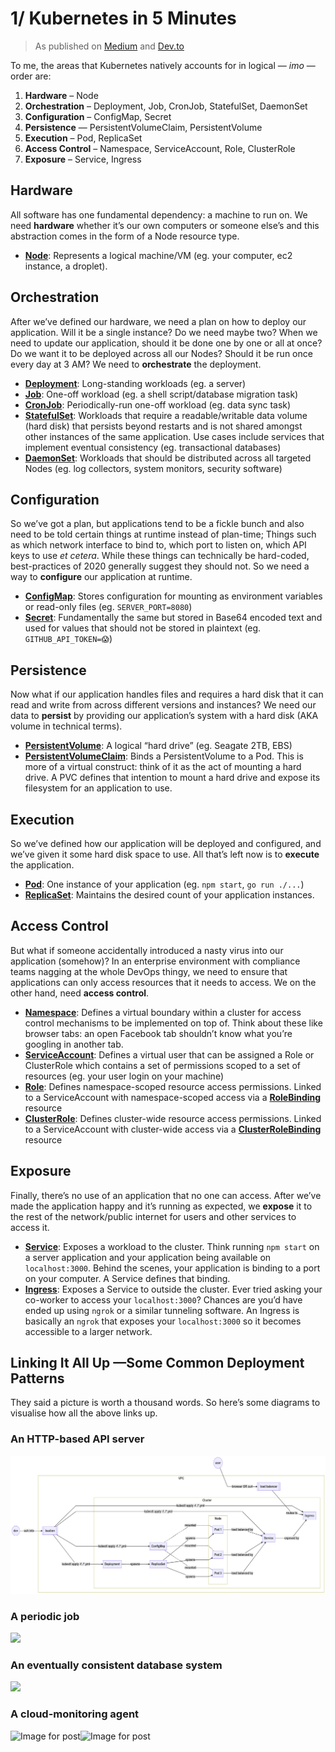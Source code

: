 # 1/ Kubernetes in 5 Minutes

> As published on [Medium](https://joeir.medium.com/kubernetes-in-five-minutes-18aa4101544f) and [Dev.to](https://dev.to/zephinzer/kubernetes-in-five-minutes-31m6)



To me, the areas that Kubernetes natively accounts for in logical — _imo_ — order are:

1. **Hardware** – Node
2. **Orchestration** – Deployment, Job, CronJob, StatefulSet, DaemonSet
3. **Configuration** – ConfigMap, Secret
4. **Persistence** — PersistentVolumeClaim, PersistentVolume
5. **Execution** – Pod, ReplicaSet
6. **Access Control** – Namespace, ServiceAccount, Role, ClusterRole
7. **Exposure** – Service, Ingress

## Hardware <a id="0f59"></a>

All software has one fundamental dependency: a machine to run on. We need **hardware** whether it’s our own computers or someone else’s and this abstraction comes in the form of a Node resource type.

* [**Node**](https://kubernetes.io/docs/concepts/architecture/nodes/): Represents a logical machine/VM \(eg. your computer, ec2 instance, a droplet\).

## Orchestration <a id="761f"></a>

After we’ve defined our hardware, we need a plan on how to deploy our application. Will it be a single instance? Do we need maybe two? When we need to update our application, should it be done one by one or all at once? Do we want it to be deployed across all our Nodes? Should it be run once every day at 3 AM? We need to **orchestrate** the deployment.

* [**Deployment**](https://kubernetes.io/docs/concepts/workloads/controllers/deployment/): Long-standing workloads \(eg. a server\)
* [**Job**](https://kubernetes.io/docs/concepts/workloads/controllers/job/): One-off workload \(eg. a shell script/database migration task\)
* [**CronJob**](https://kubernetes.io/docs/concepts/workloads/controllers/cron-jobs/): Periodically-run one-off workload \(eg. data sync task\)
* [**StatefulSet**](https://kubernetes.io/docs/concepts/workloads/controllers/statefulset/): Workloads that require a readable/writable data volume \(hard disk\) that persists beyond restarts and is not shared amongst other instances of the same application. Use cases include services that implement eventual consistency \(eg. transactional databases\)
* [**DaemonSet**](https://kubernetes.io/docs/concepts/workloads/controllers/daemonset/): Workloads that should be distributed across all targeted Nodes \(eg. log collectors, system monitors, security software\)

## Configuration <a id="3ca0"></a>

So we’ve got a plan, but applications tend to be a fickle bunch and also need to be told certain things at runtime instead of plan-time; Things such as which network interface to bind to, which port to listen on, which API keys to use _et cetera_. While these things can technically be hard-coded, best-practices of 2020 generally suggest they should not. So we need a way to **configure** our application at runtime.

* [**ConfigMap**](https://kubernetes.io/docs/concepts/configuration/configmap/): Stores configuration for mounting as environment variables or read-only files \(eg. `SERVER_PORT=8080`\)
* [**Secret**](https://kubernetes.io/docs/concepts/configuration/secret/): Fundamentally the same but stored in Base64 encoded text and used for values that should not be stored in plaintext \(eg. `GITHUB_API_TOKEN=😱`\)

## Persistence <a id="3256"></a>

Now what if our application handles files and requires a hard disk that it can read and write from across different versions and instances? We need our data to **persist** by providing our application’s system with a hard disk \(AKA volume in technical terms\).

* [**PersistentVolume**](https://kubernetes.io/docs/concepts/storage/persistent-volumes/): A logical “hard drive” \(eg. Seagate 2TB, EBS\)
* [**PersistentVolumeClaim**](https://kubernetes.io/docs/tasks/configure-pod-container/configure-persistent-volume-storage/#create-a-persistentvolumeclaim): Binds a PersistentVolume to a Pod. This is more of a virtual construct: think of it as the act of mounting a hard drive. A PVC defines that intention to mount a hard drive and expose its filesystem for an application to use.

## Execution <a id="25ee"></a>

So we’ve defined how our application will be deployed and configured, and we’ve given it some hard disk space to use. All that’s left now is to **execute** the application.

* [**Pod**](https://kubernetes.io/docs/concepts/workloads/pods/): One instance of your application \(eg. `npm start`, `go run ./...`\)
* [**ReplicaSet**](https://kubernetes.io/docs/concepts/workloads/controllers/replicaset/): Maintains the desired count of your application instances.

## Access Control <a id="cc1b"></a>

But what if someone accidentally introduced a nasty virus into our application \(somehow\)? In an enterprise environment with compliance teams nagging at the whole DevOps thingy, we need to ensure that applications can only access resources that it needs to access. We on the other hand, need **access control**.

* [**Namespace**](https://kubernetes.io/docs/concepts/overview/working-with-objects/namespaces/?spm=a2c65.11461447.0.0.15d87863YiFv0v): Defines a virtual boundary within a cluster for access control mechanisms to be implemented on top of. Think about these like browser tabs: an open Facebook tab shouldn’t know what you’re googling in another tab.
* [**ServiceAccount**](https://kubernetes.io/docs/reference/access-authn-authz/service-accounts-admin/): Defines a virtual user that can be assigned a Role or ClusterRole which contains a set of permissions scoped to a set of resources \(eg. your user login on your machine\)
* [**Role**](https://kubernetes.io/docs/reference/access-authn-authz/rbac/): Defines namespace-scoped resource access permissions. Linked to a ServiceAccount with namespace-scoped access via a [**RoleBinding**](https://kubernetes.io/docs/reference/generated/kubernetes-api/v1.19/#rolebinding-v1-rbac-authorization-k8s-io) resource
* [**ClusterRole**](https://kubernetes.io/docs/reference/access-authn-authz/rbac/): Defines cluster-wide resource access permissions. Linked to a ServiceAccount with cluster-wide access via a [**ClusterRoleBinding**](https://kubernetes.io/docs/reference/generated/kubernetes-api/v1.19/#clusterrolebinding-v1beta1-rbac-authorization-k8s-io) resource

## Exposure <a id="a07e"></a>

Finally, there’s no use of an application that no one can access. After we’ve made the application happy and it’s running as expected, we **expose** it to the rest of the network/public internet for users and other services to access it.

* [**Service**](https://kubernetes.io/docs/concepts/services-networking/service/): Exposes a workload to the cluster. Think running `npm start` on a server application and your application being available on `localhost:3000`. Behind the scenes, your application is binding to a port on your computer. A Service defines that binding.
* [**Ingress**](https://kubernetes.io/docs/concepts/services-networking/ingress/): Exposes a Service to outside the cluster. Ever tried asking your co-worker to access your `localhost:3000`? Chances are you’d have ended up using `ngrok` or a similar tunneling software. An Ingress is basically an `ngrok` that exposes your `localhost:3000` so it becomes accessible to a larger network.

## Linking It All Up —Some Common Deployment Patterns <a id="5980"></a>

They said a picture is worth a thousand words. So here’s some diagrams to visualise how all the above links up.

### An HTTP-based API server <a id="c9c3"></a>

![](../../.gitbook/assets/image%20%281%29.png)

### A periodic job <a id="c929"></a>

![](https://miro.medium.com/max/1920/1*nk13i5v5HNA4E5ExyFjfMg.png)

### An eventually consistent database system <a id="e477"></a>

![](https://miro.medium.com/max/1920/1*eVv5fF4PTCjbfb29lozPHw.png)

### A cloud-monitoring agent <a id="2ca6"></a>

![Image for post](https://miro.medium.com/max/60/1*JFGyL0PMaKlD4MPpDiPfpw.png?q=20)![Image for post](https://miro.medium.com/max/1920/1*JFGyL0PMaKlD4MPpDiPfpw.png)

